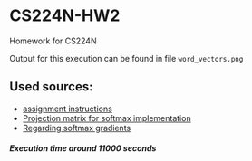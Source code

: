 # CS224N-HW2
Homework for CS224N

Output for this execution can be found in file `word_vectors.png`

Used sources:
-
 - [assignment instructions](http://web.stanford.edu/class/cs224n/assignments/a2.pdf)
 - [Projection matrix for softmax implementation](https://en.wikipedia.org/wiki/Projection_matrix#Overview )
 - [Regarding softmax gradients](https://ruder.io/word-embeddings-softmax/)
 
 
 
 ##### Execution time around 11000 seconds
 
 
